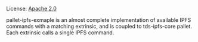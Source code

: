 License: [Apache 2.0](../../LICENSE-APACHE2)

pallet-ipfs-exmaple is an almost complete implementation of available IPFS commands with a matching extrinsic, and is coupled to tds-ipfs-core pallet.
Each extrinsic calls a single IPFS command.
